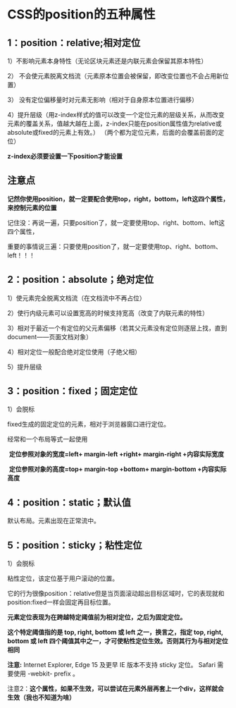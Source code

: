 #  CSS的position的五种属性

## 1：position：relative;相对定位

1）不影响元素本身特性（无论区块元素还是内联元素会保留其原本特性）

2） 不会使元素脱离文档流（元素原本位置会被保留，即改变位置也不会占用新位置）

3） 没有定位偏移量时对元素无影响（相对于自身原本位置进行偏移）

4）提升层级（用z-index样式的值可以改变一个定位元素的层级关系，从而改变元素的覆盖关系，值越大越在上面，z-index只能在position属性值为relative或absolute或fixed的元素上有效。） （两个都为定位元素，后面的会覆盖前面的定位）

**z-index必须要设置一下position才能设置**

## 注意点

**记然你使用position，就一定要配合使用top，right，bottom，left这四个属性，来控制元素的位置**

记住没：再说一遍，只要position了，就一定要使用top、right、bottom、left这四个属性，

重要的事情说三遍：只要使用position了，就一定要使用top、right、bottom、left！！！



## 2：position：absolute；绝对定位

1）使元素完全脱离文档流（在文档流中不再占位）

2）使行内级元素可以设置宽高的时候支持宽高（改变了内联元素的特性）

3）相对于最近一个有定位的父元素偏移（若其父元素没有定位则逐层上找，直到document——页面文档对象）

4）相对定位一般配合绝对定位使用（子绝父相）

5）提升层级



## 3：position：fixed；固定定位

1）会脱标

fixed生成的固定定位的元素，相对于浏览器窗口进行定位。



经常和一个布局等式一起使用

​	**定位参照对象的宽度=left+ margin-left +right+ margin-right +内容实际宽度**

​	**定位参照对象的高度=top+ margin-top +bottom+ margin-bottom +内容实际高度**



## 4：position：static；默认值

默认布局。元素出现在正常流中。

## 5：position：sticky；粘性定位

1）会脱标

粘性定位，该定位基于用户滚动的位置。

它的行为很像position：relative但是当页面滚动超出目标区域时，它的表现就和position:fixed一样会固定再目标位置。

**元素定位表现为在跨越特定阈值前为相对定位，之后为固定定位。**

**这个特定阈值指的是 top, right, bottom 或 left 之一，换言之，指定 top, right, bottom 或 left 四个阈值其中之一，才可使粘性定位生效。否则其行为与相对定位相同**

**注意:** Internet Explorer, Edge 15 及更早 IE 版本不支持 sticky 定位。 Safari 需要使用 -webkit- prefix 。



注意2：**这个属性，如果不生效，可以尝试在元素外层再套上一个div，这样就会生效（我也不知道为啥）**



